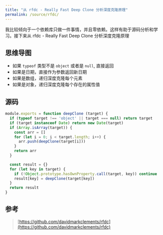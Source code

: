 ```yaml
---
title: "从 rfdc - Really Fast Deep Clone 分析深度克隆原理"
permalink: /source/rfdc/
---
```


我比较倾向于一个依赖库只做一件事情，并且零依赖。这样有助于源码分析和学习。接下来从 rfdc - Really Fast Deep Clone 分析深度克隆原理

<!--more-->

## 思维导图

- 如果 `typeof` 类型不是 `object` 或者是 `null`, 直接返回
- 如果是日期，直接作为参数返回新日期
- 如果是数组，递归深度克隆每个元素
- 如果是对象，递归深度克隆每个存在的属性值

## 源码

```JavaScript
module.exports = function deepClone (target) {
  if (typeof target !== 'object' || target === null) return target
  if (target instanceof Date) return new Date(target)
  if (Array.isArray(target)) {
    const arr = []
    for (let i = 0; i < target.length; i++) {
      arr.push(deepClone(target[i]))
    }
    return arr
  }

  const result = {}
  for (let key in target) {
    if (!Object.prototype.hasOwnProperty.call(target, key)) continue
    result[key] = deepClone(target[key])
  }
  return result
}
```

## 参考

> [https://github.com/davidmarkclements/rfdc](https://github.com/davidmarkclements/rfdc)